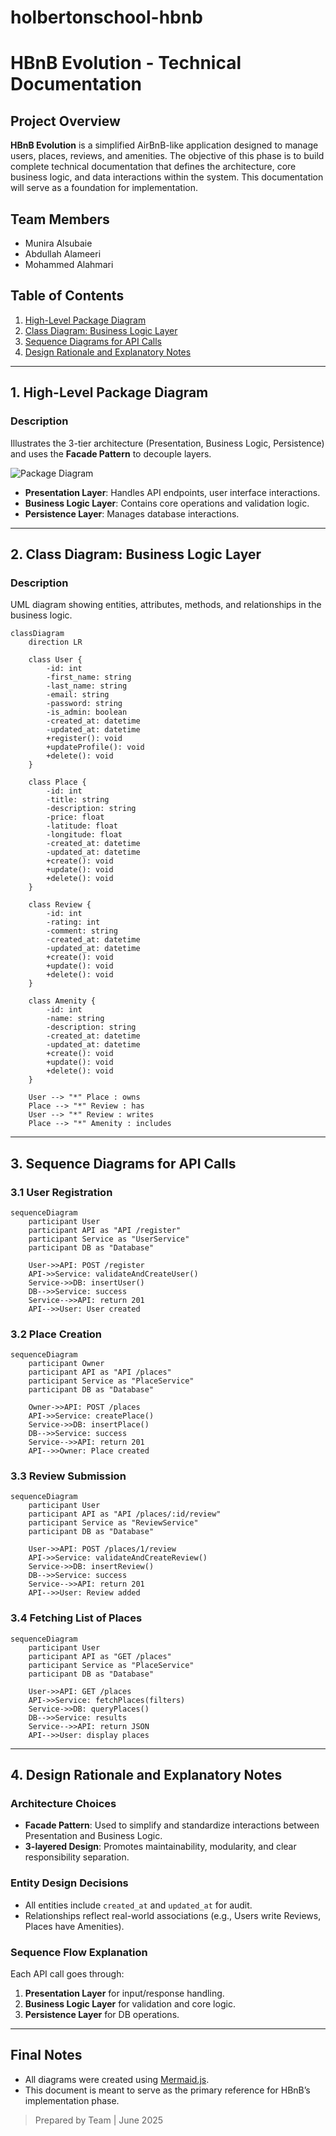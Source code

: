 # holbertonschool-hbnb
# HBnB Evolution - Technical Documentation

##  Project Overview

**HBnB Evolution** is a simplified AirBnB-like application designed to manage users, places, reviews, and amenities. The objective of this phase is to build complete technical documentation that defines the architecture, core business logic, and data interactions within the system. This documentation will serve as a foundation for implementation.

## Team Members

* Munira Alsubaie
* Abdullah Alameeri
* Mohammed Alahmari
  
##  Table of Contents

1. [High-Level Package Diagram](#1-high-level-package-diagram)
2. [Class Diagram: Business Logic Layer](#2-class-diagram-business-logic-layer)
3. [Sequence Diagrams for API Calls](#3-sequence-diagrams-for-api-calls)
4. [Design Rationale and Explanatory Notes](#4-design-rationale-and-explanatory-notes)

---

## 1. High-Level Package Diagram

### Description

Illustrates the 3-tier architecture (Presentation, Business Logic, Persistence) and uses the **Facade Pattern** to decouple layers.

![Package Diagram](https://raw.githubusercontent.com/z502wa/holbertonschool-hbnb/main/part1/hbnb-package-diagram.png)

* **Presentation Layer**: Handles API endpoints, user interface interactions.
* **Business Logic Layer**: Contains core operations and validation logic.
* **Persistence Layer**: Manages database interactions.

---

## 2. Class Diagram: Business Logic Layer

### Description

UML diagram showing entities, attributes, methods, and relationships in the business logic.

```mermaid
classDiagram
    direction LR

    class User {
        -id: int
        -first_name: string
        -last_name: string
        -email: string
        -password: string
        -is_admin: boolean
        -created_at: datetime
        -updated_at: datetime
        +register(): void
        +updateProfile(): void
        +delete(): void
    }

    class Place {
        -id: int
        -title: string
        -description: string
        -price: float
        -latitude: float
        -longitude: float
        -created_at: datetime
        -updated_at: datetime
        +create(): void
        +update(): void
        +delete(): void
    }

    class Review {
        -id: int
        -rating: int
        -comment: string
        -created_at: datetime
        -updated_at: datetime
        +create(): void
        +update(): void
        +delete(): void
    }

    class Amenity {
        -id: int
        -name: string
        -description: string
        -created_at: datetime
        -updated_at: datetime
        +create(): void
        +update(): void
        +delete(): void
    }

    User --> "*" Place : owns
    Place --> "*" Review : has
    User --> "*" Review : writes
    Place --> "*" Amenity : includes
```

---

## 3. Sequence Diagrams for API Calls

### 3.1 User Registration

```mermaid
sequenceDiagram
    participant User
    participant API as "API /register"
    participant Service as "UserService"
    participant DB as "Database"

    User->>API: POST /register
    API->>Service: validateAndCreateUser()
    Service->>DB: insertUser()
    DB-->>Service: success
    Service-->>API: return 201
    API-->>User: User created
```

### 3.2 Place Creation

```mermaid
sequenceDiagram
    participant Owner
    participant API as "API /places"
    participant Service as "PlaceService"
    participant DB as "Database"

    Owner->>API: POST /places
    API->>Service: createPlace()
    Service->>DB: insertPlace()
    DB-->>Service: success
    Service-->>API: return 201
    API-->>Owner: Place created
```

### 3.3 Review Submission

```mermaid
sequenceDiagram
    participant User
    participant API as "API /places/:id/review"
    participant Service as "ReviewService"
    participant DB as "Database"

    User->>API: POST /places/1/review
    API->>Service: validateAndCreateReview()
    Service->>DB: insertReview()
    DB-->>Service: success
    Service-->>API: return 201
    API-->>User: Review added
```

### 3.4 Fetching List of Places

```mermaid
sequenceDiagram
    participant User
    participant API as "GET /places"
    participant Service as "PlaceService"
    participant DB as "Database"

    User->>API: GET /places
    API->>Service: fetchPlaces(filters)
    Service->>DB: queryPlaces()
    DB-->>Service: results
    Service-->>API: return JSON
    API-->>User: display places
```

---

## 4. Design Rationale and Explanatory Notes

### Architecture Choices

* **Facade Pattern**: Used to simplify and standardize interactions between Presentation and Business Logic.
* **3-layered Design**: Promotes maintainability, modularity, and clear responsibility separation.

### Entity Design Decisions

* All entities include `created_at` and `updated_at` for audit.
* Relationships reflect real-world associations (e.g., Users write Reviews, Places have Amenities).

### Sequence Flow Explanation

Each API call goes through:

1. **Presentation Layer** for input/response handling.
2. **Business Logic Layer** for validation and core logic.
3. **Persistence Layer** for DB operations.

---

## Final Notes

* All diagrams were created using [Mermaid.js](https://mermaid.js.org/).
* This document is meant to serve as the primary reference for HBnB’s implementation phase.

> Prepared by Team | June 2025
